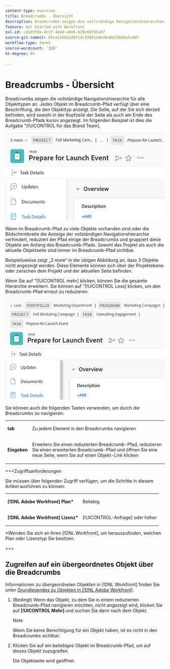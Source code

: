 ```yaml
---
content-type: overview
title: Breadcrumbs - Übersicht
description: Breadcrumbs zeigen die vollständige Navigationshierarchie für alle Objekttypen an.
feature: Get Started with Workfront
exl-id: c4103f8e-4c3f-4d4d-a0eb-628c60735ab7
source-git-commit: 0fea13b0a1d8f14c2d601e0ed0a8d15684a3c4d7
workflow-type: tm+mt
source-wordcount: '326'
ht-degree: 0%

---
```


# Breadcrumbs - Übersicht

Breadcrumbs zeigen die vollständige Navigationshierarchie für alle Objekttypen an. Jedes Objekt im Breadcrumb-Pfad verfügt über eine Beschriftung, die den Objekttyp anzeigt. Die Seite, auf der Sie sich derzeit befinden, wird sowohl in der Kopfzeile der Seite als auch am Ende des Breadcrumb-Pfads kursiv angezeigt. Im folgenden Beispiel ist dies die Aufgabe &quot;[!UICONTROL  für das Brand Team].

![Reduzierter Breadcrumb](assets/NWE-collapsed-breadcrumb.png)

Wenn im Breadcrumb-Pfad zu viele Objekte vorhanden sind oder die Bildschirmbreite die Anzeige der vollständigen Navigationshierarchie verhindert, reduziert der Pfad einige der Breadcrumbs und gruppiert diese Objekte am Anfang des Breadcrumb-Pfads. Sowohl das Projekt als auch die aktuelle Objektseite sind immer im Breadcrumb-Pfad sichtbar.

Beispielsweise zeigt „3 more“ in der obigen Abbildung an, dass 3 Objekte nicht angezeigt werden. Diese Elemente können sich über der Projektebene oder zwischen dem Projekt und der aktuellen Seite befinden.

Wenn Sie auf &quot;[!UICONTROL mehr] klicken, können Sie die gesamte Hierarchie erweitern. Sie können auf &quot;[!UICONTROL Less] klicken, um den Breadcrumb-Pfad erneut zu reduzieren.

![Erweiterter Breadcrumb](assets/NWE-expanded-breadcrumb.png)

Sie können auch die folgenden Tasten verwenden, um durch die Breadcrumbs zu navigieren:

<table style="table-layout:auto"> 
 <col> 
 <col> 
 <tbody> 
  <tr> 
   <td role="rowheader"><strong>tab</strong> </td> 
   <td> <p>Zu jedem Element in den Breadcrumbs navigieren</p> </td> 
  </tr> 
  <tr> 
   <td role="rowheader"><strong>Eingeben</strong> </td> 
   <td> <p>Erweitern Sie einen reduzierten Breadcrumb-Pfad, reduzieren Sie einen erweiterten Breadcrumb-Pfad und öffnen Sie eine neue Seite, wenn Sie auf einen Objekt-Link klicken</p> </td> 
  </tr> 
 </tbody> 
</table>

+++Zugriffsanforderungen

Sie müssen über folgenden Zugriff verfügen, um die Schritte in diesem Artikel ausführen zu können:

<table style="table-layout:auto"> 
 <col> 
 </col> 
 <col> 
 </col> 
 <tbody> 
  <tr> 
   <td role="rowheader"><strong>[!DNL Adobe Workfront] Plan*</strong></td> 
   <td> <p>Beliebig</p> </td> 
  </tr> 
  <tr> 
   <td role="rowheader"><strong>[!DNL Adobe Workfront] Lizenz*</strong></td> 
   <td> <p>[!UICONTROL-Anfrage] oder höher</p> </td> 
  </tr> 
 </tbody> 
</table>

*Wenden Sie sich an Ihren [!DNL Workfront], um herauszufinden, welchen Plan oder Lizenztyp Sie besitzen.

+++

<!--drafted: this is no longer possible, since we removed Campaigns, but it might come back as part of Maestro: 

## Multi-object breadcrumbs

>[!NOTE]
>
>The information in this article is available only in the Preview environment when you participate in the [!UICONTROL Campaigns] beta program. The functionality described here might not be fully available yet. For more information about current available features and how to enroll, see [Campaigns beta].

Some objects can belong to multiple parent objects. For example, a project can belong to multiple campaigns. In this case, all the campaigns that the project belongs to display in the breadcrumb.

The multi-object listing in the breadcrumb (for example, the campaigns) displays the number of parent objects which expands into a list to display all the campaigns that the project is associated with. For more information, see [Add objects to a campaign](../../manage-work/campaigns/add-objects-to-a-campaign.md).


![Project with multiple campaigns in the breadcrumb](assets/project-with-multiple-campaigns-in-breadcrumb.png)

-->

## Zugreifen auf ein übergeordnetes Objekt über die Breadcrumbs

Informationen zu übergeordneten Objekten in [!DNL Workfront] finden Sie unter [Grundlegendes zu Objekten in [!DNL Adobe Workfront]](../../workfront-basics/navigate-workfront/workfront-navigation/understand-objects.md).

1. (Bedingt) Wenn das Objekt, zu dem Sie in einem reduzierten Breadcrumb-Pfad navigieren möchten, nicht angezeigt wird, klicken Sie auf **[!UICONTROL Mehr]** und suchen Sie dann nach dem Objekt.

   >[!NOTE]
   >
   >Wenn Sie keine Berechtigung für ein Objekt haben, ist es nicht in den Breadcrumbs sichtbar.

1. Klicken Sie auf ein beliebiges Objekt im Breadcrumb-Pfad, um auf dieses Objekt zuzugreifen.

   Die Objektseite wird geöffnet.
